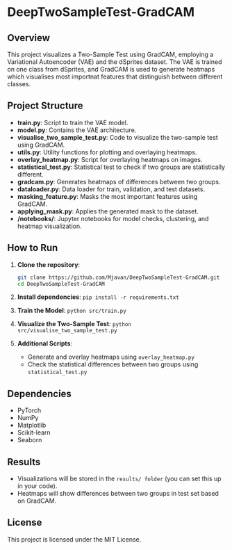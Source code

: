 # DeepTwoSampleTest-GradCAM
## Overview
This project visualizes a Two-Sample Test using GradCAM, employing a Variational Autoencoder (VAE) and the dSprites dataset. The VAE is trained on one class from dSprites, and GradCAM is used to generate heatmaps which visualises most importnat features that distinguish between different classes.

## Project Structure
- **train.py**: Script to train the VAE model.
- **model.py**: Contains the VAE architecture.
- **visualise_two_sample_test.py**: Code to visualize the two-sample test using GradCAM.
- **utils.py**: Utility functions for plotting and overlaying heatmaps.
- **overlay_heatmap.py**: Script for overlaying heatmaps on images.
- **statistical_test.py**: Statistical test to check if two groups are statistically different.
- **gradcam.py**: Generates heatmaps of differences between two groups.
- **dataloader.py**: Data loader for train, validation, and test datasets.
- **masking_feature.py**: Masks the most important features using GradCAM.
- **applying_mask.py**: Applies the generated mask to the dataset.
- **/notebooks/**: Jupyter notebooks for model checks, clustering, and heatmap visualization.

## How to Run

1. **Clone the repository**:
   ```bash
   git clone https://github.com/Mjavan/DeepTwoSampleTest-GradCAM.git
   cd DeepTwoSampleTest-GradCAM

2. **Install dependencies**:
   `pip install -r requirements.txt`

3. **Train the Model**:
   `python src/train.py`

4. **Visualize the Two-Sample Test**:
   `python src/visualise_two_sample_test.py`

5. **Additional Scripts**:
   - Generate and overlay heatmaps using `overlay_heatmap.py`
   - Check the statistical differences between two groups using `statistical_test.py`
  
## Dependencies
 - PyTorch
 - NumPy
 - Matplotlib
 - Scikit-learn
 - Seaborn

## Results
 - Visualizations will be stored in the `results/ folder` (you can set this up in your code).
 - Heatmaps will show differences between two groups in test set based on GradCAM.

## License
  This project is licensed under the MIT License.
